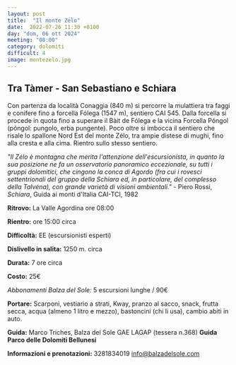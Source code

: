 ```yaml
---
layout: post
title:  "Il monte Zélo"
date:  2022-07-26 11:30 +0100
day: "dom, 06 ott 2024"
meeting: "08:00"
category: dolomiti 
difficult: 4
image: montezelo.jpg
---
```


## Tra Tàmer - San Sebastiano e Schiara

Con partenza da località Conaggia (840 m) si percorre la mulattiera tra faggi e conifere fino a forcella Fólega (1547 m), sentiero CAI 545. Dalla forcella si procede in quota fino a superare il Bàit de Fólega e la vicina Forcella Póngol (póngol: pungolo, erba pungente). Poco oltre si imbocca il sentiero che risale lo spallone Nord Est del monte Zélo, tra ampie distese di mughi, fino alla cresta e alla cima. Rientro sullo stesso sentiero.

*"Il Zélo è montagna che merita l'attenzione dell'escursionista, in quanto la sua posizione ne fa un osservatorio panoramico eccezionale, su tutti i gruppi dolomitici, che cingono la conca di Agordo (fra cui i rovesci settentrionali del gruppo della Schiara ed, in particolare, del complesso della Talvéna), con grande varietà di visioni ambientali."* - Piero Rossi, *Schiara*, Guida ai monti d'Italia CAI-TCI, 1982


**Ritrovo:** La Valle Agordina ore 08:00

**Rientro:** ore 15:00 circa 

**Difficoltà:** EE (escursionisti esperti)

**Dislivello in salita:**  1250 m. circa

**Durata:** 7 ore circa

**Costo:** 25€

*Abbonamenti Balza del Sole:* 5 escursioni lunghe / 90€

**Portare:** Scarponi, vestiario a strati, Kway, pranzo al sacco, snack, frutta secca, acqua (almeno 1 litro e mezzo), bastoncini (chi li usa), cambio abiti in auto.

**Guida:** Marco Triches, Balza del Sole
GAE LAGAP (tessera n.368) 
**Guida Parco delle Dolomiti Bellunesi**

**Informazioni e prenotazioni:** 3281834019 info@balzadelsole.com 
